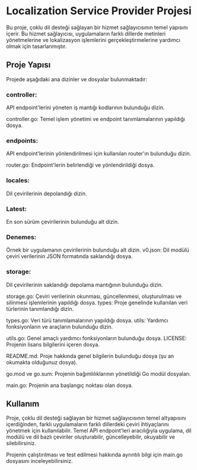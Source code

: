 # Localization Service Provider Projesi
Bu proje, çoklu dil desteği sağlayan bir hizmet sağlayıcısının temel yapısını içerir. Bu hizmet sağlayıcısı, uygulamaların farklı dillerde metinleri yönetmelerine ve lokalizasyon işlemlerini gerçekleştirmelerine yardımcı olmak için tasarlanmıştır.

## Proje Yapısı
Projede aşağıdaki ana dizinler ve dosyalar bulunmaktadır:

### controller: 
API endpoint'lerini yöneten iş mantığı kodlarının bulunduğu dizin.

controller.go: Temel işlem yönetimi ve endpoint tanımlamalarının yapıldığı dosya.
### endpoints: 
API endpoint'lerinin yönlendirilmesi için kullanılan router'ın bulunduğu dizin.

router.go: Endpoint'lerin belirlendiği ve yönlendirildiği dosya.
### locales:
Dil çevirilerinin depolandığı dizin.

### Latest: 
En son sürüm çevirilerinin bulunduğu alt dizin.
### Denemes: 
Örnek bir uygulamanın çevirilerinin bulunduğu alt dizin.
v0.json: Dil modülü çeviri verilerinin JSON formatında saklandığı dosya.
### storage: 
Dil çevirilerinin saklandığı depolama mantığının bulunduğu dizin.

storage.go: Çeviri verilerinin okunması, güncellenmesi, oluşturulması ve silinmesi işlemlerinin yapıldığı dosya.
types: Proje genelinde kullanılan veri türlerinin tanımlandığı dizin.

types.go: Veri türü tanımlamalarının yapıldığı dosya.
utils: Yardımcı fonksiyonların ve araçların bulunduğu dizin.

utils.go: Genel amaçlı yardımcı fonksiyonların bulunduğu dosya.
LICENSE: Projenin lisans bilgilerini içeren dosya.

README.md: Proje hakkında genel bilgilerin bulunduğu dosya (şu an okumakta olduğunuz dosya).

go.mod ve go.sum: Projenin bağımlılıklarının yönetildiği Go modül dosyaları.

main.go: Projenin ana başlangıç noktası olan dosya.

## Kullanım
Proje, çoklu dil desteği sağlayan bir hizmet sağlayıcısının temel altyapısını içerdiğinden, farklı uygulamaların farklı dillerdeki çeviri ihtiyaçlarını yönetmek için kullanılabilir. Temel API endpoint'leri aracılığıyla uygulama, dil modülü ve dil bazlı çeviriler oluşturabilir, güncelleyebilir, okuyabilir ve silebilirsiniz.

Projenin çalıştırılması ve test edilmesi hakkında ayrıntılı bilgi için main.go dosyasını inceleyebilirsiniz.

